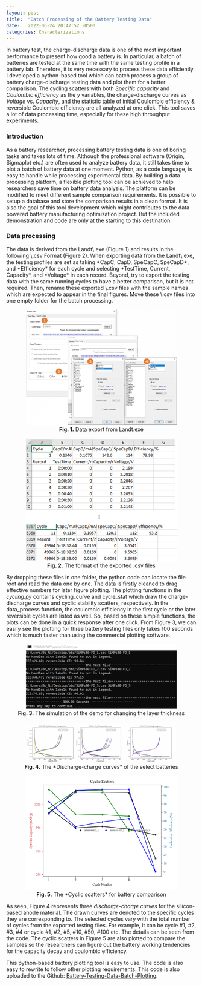 ```yaml
---
layout: post
title:  "Batch Processing of the Battery Testing Data"
date:   2022-06-24 20:47:52 -0500
categories: Characterizations
---
```


In battery test, the charge-discharge data is one of the most important performance to present how good a battery is. 
In particular, a batch of batteries are tested at the same time with the same testing profile in a battery lab. 
Therefore, it is very necessary to process these data efficiently. I developed a python-based tool which can batch process a group of battery charge-discharge testing data and plot them for a better comparison. 
The cycling scatters with both *Specific capacity* and *Coulombic efficiency* as the y variables, 
the charge-discharge curves as *Voltage* vs. *Capacity*, and the statistic table of initial Coulombic efficiency & reversible Coulombic efficiency are all analyzed at one click. 
This tool saves a lot of data processing time, especially for these high throughput experiments.
<!--more-->
<h3>Introduction</h3>
As a battery researcher, processing battery testing data is one of boring tasks and takes lots of time. 
Although the professional software (Origin, Sigmaplot etc.) are often used to analyze battery data, 
it still takes time to plot a batch of battery data at one moment. 
Python, as a code language, is easy to handle while processing experimental data. By building a data processing platform, 
a flexible plotting tool can be achieved to help researchers save time on battery data analysis. 
The platform can be modified to meet different sample comparison requirements. 
It is possible to setup a database and store the comparison results in a clean format. 
It is also the goal of this tool development which might contributes to the data powered battery manufacturing optimization project. 
But the included demonstration and code are only at the starting to this destination.

<h3>Data processing</h3>
The data is derived from the Landt\.exe (Figure 1) and results in the following \.csv Format (Figure 2). 
When exporting data from the Landt\.exe, the testing profiles are set as taking *CapC, CapD, SpeCapC, SpeCapD*, 
and *Efficiency* for each cycle and selecting *TestTime, Current, Capacity*, and *Voltage* in each record. 
Beyond, try to export the testing data with the same running cycles to have a better comparison, but it is not required. 
Then, rename these exported \.csv files with the sample names which are expected to appear in the final figures. 
Move these \.csv files into one empty folder for the batch processing.
<br>
<p align="center">
	<img src="/assets/images/p3-data-export.jpg" width="400" alt="Fig. 1. Data export from Landt.exe" class="figure-image-post"><br>
	<b>Fig. 1.</b> Data export from Landt.exe 
	<br>
	<br>
	<img src="/assets/images/p3-data-format.jpg" width="400" alt="Fig. 2. The format of the exported .csv files" class="figure-image-post"><br>
	<b>Fig. 2.</b> The format of the exported .csv files
</p>

By dropping these files in one folder, the python code can locate the file root and read the data one by one. 
The data is firstly cleaned to drag effective numbers for later figure plotting. 
The plotting functions in the *cycling\.py* contains cycling_curve and cycle_stat which draw the charge-discharge curves and cyclic stability scatters, respectively. 
In the data_process function, the coulombic efficiency in the first cycle or the later reversible cycles are listed as well. 
So, based on these simple functions, the plots can be done in a quick response after one click.
From Figure 3, we can easily see the plotting for three battery testing files only takes 100 seconds which is much faster than using the commercial plotting software.
<br>
<p align="center">
	<img src="/assets/images/p3-code-operation.jpg" width="400" alt="Fig. 3. The simulation of the demo for changing the layer thickness" class="figure-image-post"><br>
	<b>Fig. 3.</b> The simulation of the demo for changing the layer thickness
	<br>
	<br>
	<img src="/assets/images/p3-code-CDC-plotting.jpg" width="400" alt="Fig. 4. The *Discharge-charge curves* of the select batteries" class="figure-image-post"><br>
	<b>Fig. 4.</b> The *Discharge-charge curves* of the select batteries 
	<br>
	<br>
	<img src="/assets/images/p3-code-cyclic-plotting.jpg" width="400" alt="Fig. 5.The *Cyclic scatters* for battery comparison" class="figure-image-post"><br>
	<b>Fig. 5.</b> The *Cyclic scatters* for battery comparison
</p>

As seen, Figure 4 represents three *discharge-charge curves* for the silicon-based anode material. 
The drawn curves are denoted to the specific cycles they are corresponding to. 
The selected cycles vary with the total number of cycles from the exported testing files. 
For example, it can be cycle #1, #2, #3, #4 or cycle #1, #2, #5, #10, #50, #100 etc. The details can be seen from the code. 
The cyclic scatters in Figure 5 are also plotted to compare the samples so the researchers can figure out the battery working tendencies for the capacity decay and coulombic efficiency.

This python-based battery plotting tool is easy to use. The code is also easy to rewrite to follow other plotting requirements. 
This code is also uploaded to the Github:
 <a href="https://github.com/Citron-pas01/Battery-Testing-Data-Batch-Plotting">Battery-Testing-Data-Batch-Plotting</a>.
